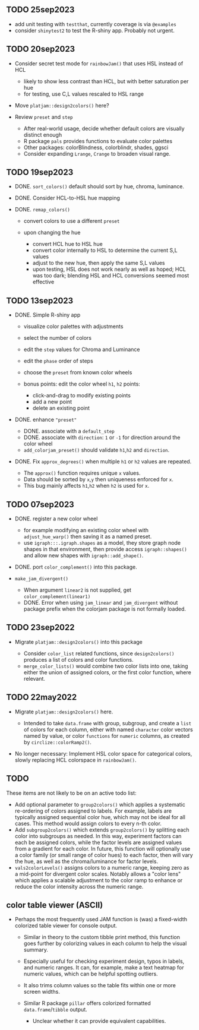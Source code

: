 ## TODO 25sep2023

* add unit testing with `testthat`, currently coverage is via `@examples`
* consider `shinytest2` to test the R-shiny app. Probably not urgent.

## TODO 20sep2023

* Consider secret test mode for `rainbowJam()` that uses HSL instead of HCL

   * likely to show less contrast than HCL, but with better saturation per hue
   * for testing, use C,L values rescaled to HSL range

* Move `platjam::design2colors()` here?
* Review `preset` and `step`

   * After real-world usage, decide whether default colors are visually
   distinct enough
   * R package `pals` provides functions to evaluate color palettes
   * Other packages: colorBlindness, colorblindr, shades, ggsci
   * Consider expanding `Lrange`, `Crange` to broaden visual range.

## TODO 19sep2023

* DONE. `sort_colors()` default should sort by hue, chroma, luminance.

* DONE. Consider HCL-to-HSL hue mapping
* DONE. `remap_colors()`

   * convert colors to use a different `preset`
   * upon changing the hue
   
      * convert HCL hue to HSL hue
      * convert color internally to HSL to determine the current S,L values
      * adjust to the new hue, then apply the same S,L values
      * upon testing, HSL does not work nearly as well as hoped; HCL was
      too dark; blending HSL and HCL conversions seemed most effective

## TODO 13sep2023

* DONE. Simple R-shiny app

   * visualize color palettes with adjustments
   * select the number of colors
   * edit the `step` values for Chroma and Luminance
   * edit the `phase` order of steps
   * choose the `preset` from known color wheels
   * bonus points: edit the color wheel `h1`, `h2` points:

      * click-and-drag to modify existing points
      * add a new point
      * delete an existing point

* DONE. enhance `"preset"`

   * DONE. associate with a `default_step`
   * DONE. associate with `direction`: `1` or `-1` for
   direction around the color wheel
   * `add_colorjam_preset()` should validate `h1`,`h2` and `direction`.

* DONE. Fix `approx_degrees()` when multiple `h1` or `h2` values are repeated.

   * The `approx()` function requires unique `x` values.
   * Data should be sorted by `x`,`y` then uniqueness enforced for `x`.
   * This bug mainly affects `h1`,`h2` when `h2` is used for `x`.

## TODO 07sep2023

* DONE. register a new color wheel

   * for example modifying an existing color wheel with `adjust_hue_warp()`
   then saving it as a named preset.
   * use `igraph:::.igraph.shapes` as a model, they store graph node shapes
   in that environment, then provide access `igraph::shapes()` and
   allow new shapes with `igraph::add_shape()`.

* DONE. port `color_complement()` into this package.
* `make_jam_divergent()`

   * When argument `linear2` is not supplied, get `color_complement(linear1)`
   * DONE. Error when using `jam_linear` and `jam_divergent` without
   package prefix when the colorjam package is not formally loaded.

## TODO 23sep2022

* Migrate `platjam::design2colors()` into this package

   * Consider `color_list` related functions, since `design2colors()`
   produces a list of colors and color functions.
   * `merge_color_lists()` would combine two color lists into one, taking
   either the union of assigned colors, or the first color function, where
   relevant.

## TODO 22may2022

* Migrate `platjam::design2colors()` here.

   * Intended to take `data.frame` with group, subgroup,
   and create a `list` of colors for each column, either
   with named `character` color vectors named by value,
   or color `functions` for `numeric` columns, as created
   by `circlize::colorRamp2()`.

* No longer necessary: Implement HSL color space for categorical colors,
slowly replacing HCL colorspace in `rainbowJam()`.

## TODO

These items are not likely to be on an active todo list:

* Add optional parameter to `group2colors()` which applies
a systematic re-ordering of colors assigned to labels. For
example, labels are typically assigned sequential color
hue, which may not be ideal for all cases. This method would
assign colors to every n-th color.
* Add `subgroup2colors()` which extends `group2colors()` by
splitting each color into subgroups as needed. In this way,
experiment factors can each be assigned colors, while the
factor levels are assigned values from a gradient for each
color. In future, this function will optionally use a
color family (or small range of color hues) to each factor,
then will vary the hue, as well as the chroma/luminance for
factor levels.
* `vals2colorLevels()` assigns colors to a numeric range,
keeping zero as a mid-point for divergent color scales.
Notably allows a "color lens" which applies a scalable adjustment
to the color ramp to enhance or reduce the color intensity across
the numeric range.

## color table viewer (ASCII)

* Perhaps the most frequently used JAM function is (was) a fixed-width
colorized table viewer for console output.

   * Similar in theory to the custom tibble print method, this function goes
   further by colorizing values in each column to help the visual summary.
   * Especially useful for checking experiment design, typos in
   labels, and numeric ranges. It can, for example, make a text
   heatmap for numeric values, which can be helpful spotting outliers.
   * It also trims column values so the table fits within one or
   more screen widths.
   * Similar R package `pillar` offers colorized formatted
   `data.frame`/`tibble` output.
   
      * Unclear whether it can provide equivalent capabilities.

